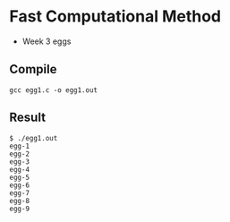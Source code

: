 # Fast Computational Method
* Week 3 eggs

## Compile
    gcc egg1.c -o egg1.out

## Result
    $ ./egg1.out
    egg-1
    egg-2
    egg-3
    egg-4
    egg-5
    egg-6
    egg-7
    egg-8
    egg-9